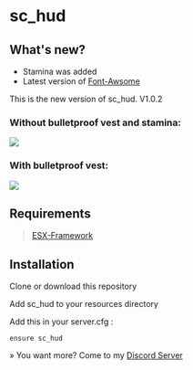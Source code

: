# sc_hud

## What's new?

- Stamina was added
- Latest version of [Font-Awsome](https://fontawesome.com/v6/search?o=r&m=free)

This is the new version of sc_hud. V1.0.2

### Without bulletproof vest and stamina:
![](https://cdn.discordapp.com/attachments/1100114436250947607/1142853141319135344/Screenshot_2023-08-20_180831.png)

### With bulletproof vest:
![](https://cdn.discordapp.com/attachments/1100114436250947607/1141115075785142364/Screenshot_2023-08-15_214151.png)


## Requirements

> [ESX-Framework](https://github.com/esx-framework/esx-legacy)

## Installation
Clone or download this repository

Add sc_hud to your resources directory

Add this in your server.cfg :
```
ensure sc_hud
```
» You want more? Come to my [Discord Server](https://discord.gg/Mqgewse3Yc)
